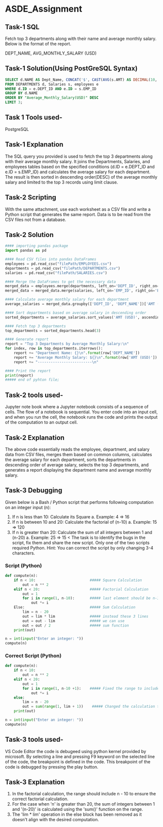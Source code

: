 # ASDE_Assignment
## Task-1 SQL
Fetch top 3 departments along with their name and average monthly salary. Below is the format of the report.

DEPT_NAME, AVG_MONTHLY_SALARY (USD)

## Task-1 Solution(Using PostGreSQL Syntax)

```sql 
SELECT d.NAME AS Dept_Name, CONCAT('$', CAST(AVG(s.AMT) AS DECIMAL(10, 2))) AS "Average_Monthly_Salary(USD)"
FROM DEPARTMENTS d, Salaries s, employees e
WHERE d.ID = e.DEPT_ID AND e.ID = s.EMP_ID
GROUP BY d.NAME
ORDER BY "Average_Monthly_Salary(USD)" DESC
LIMIT 3;
```

## Task 1 Tools used- 
PostgreSQL

## Task-1 Explanation

The SQL query you provided is used to fetch the top 3 departments along with their average monthly salary. It joins the Departments, Salaries, and employees tables based on the specified conditions (d.ID = e.DEPT_ID and e.ID = s.EMP_ID) and calculates the average salary for each department. The result is then sorted in descending order(DESC) of the average monthly salary and limited to the top 3 records using limit clause.

## Task-2 Scripting

With the same attachment, use each worksheet as a CSV file and write a Python script that generates the same report. Data is to be read from the CSV files not from a database.

## Task-2 Solution

```python
#### importing pandas package
import pandas as pd

#### Read CSV files into pandas DataFrames
employees = pd.read_csv("filePath/EMPLOYEES.csv")
departments = pd.read_csv("filePath/DEPARTMENTS.csv")
salaries = pd.read_csv("filePath/SALARIES.csv")

#### Merge the DataFrames to get the necessary data
merged_data = employees.merge(departments, left_on='DEPT_ID', right_on='DEPT_ID')
merged_data = merged_data.merge(salaries, left_on='EMP_ID', right_on='EMP_ID')

#### Calculate average monthly salary for each department
average_salaries = merged_data.groupby(['DEPT_ID', 'DEPT_NAME'])['AMT (USD)'].mean().reset_index()

#### Sort departments based on average salary in descending order
sorted_departments = average_salaries.sort_values('AMT (USD)', ascending=False)

#### Fetch top 3 departments
top_departments = sorted_departments.head(3)

#### Generate report
report = "Top 3 Departments by Average Monthly Salary:\n"
for index, row in top_departments.iterrows():
    report += "Department Name: {}\n".format(row['DEPT_NAME'])
    report += "Average Monthly Salary: ${}\n".format(row['AMT (USD)'])
    report += "-------------------------\n"

#### Print the report
print(report)
##### end of pyhton file;
```

## Task-2 tools used-

Jupyter note book where a Jupyter notebook consists of a sequence of cells. The flow of a notebook is sequential. You enter code into an input cell, and when you run the cell, the notebook runs the code and prints the output of the computation to an output cell.

## Task-2 Explanation

The above code essentially reads the employee, department, and salary data from CSV files, merges them based on common columns, calculates the average salary for each department, sorts the departments in descending order of average salary, selects the top 3 departments, and generates a report displaying the department name and average monthly salary.

## Task-3 Debugging

Given below is a Bash / Python script that performs following computation on an integer input (n):
1.	If n is less than 10: Calculate its Square
  a.	Example: 4 => 16
2.	If n is between 10 and 20: Calculate the factorial of (n-10)
  a.	Example: 15 => 120
3.	If n is greater than 20: Calculate the sum of all integers between 1 and (n-20)
  a.	Example: 25 => 15
<
The task is to identify the bugs in the script, fix them and share the new script. Only one of the two scripts required Python. Hint: You can correct the script by only changing 3-4 characters.

### Script (Python)
```python
def compute(n):
    if n < 10:                         ##### Square Calculation
        out = n ** 2
    elif n < 20:                       ##### Factorial Calculation
        out = 1
        for i in range(1, n-10):       ##### last element should be n-10 not n-11
            out *= i
    Else:                              ##### Sum Calculation
        lim = n - 20
        out = lim * lim                ##### instead these 3 lines 
        out = out - lim                ##### we can use 
        out = out / 2                  ##### sum function
    print(out)

n = int(input("Enter an integer: "))
compute(n)
```

### Correct Script (Python)
```python
def compute(n):
    if n < 10:
        out = n ** 2
    elif n < 20:
        out = 1
        for i in range(1, n-10 +1):    ##### Fixed the range to include n - 10
            out *= i
    else:
        lim = n - 20
        out = sum(range(1, lim + 1))    ##### Changed the calculation to sum of integers
    print(out)                          

n = int(input("Enter an integer: "))
compute(n)
```

## Task-3 tools used-

VS Code Editor the code is debugeed using python kernel provided by microsoft. By selecting a line and pressing F9 keyword on the selected line of the code, the breakpoint is defined in the code. This breakpoint of the code is debugged by pressing the play button.

## Task-3 Explanation

1. In the factorial calculation, the range should include n - 10 to ensure the correct factorial calculation.
2. For the case when 'n' is greater than 20, the sum of integers between 1 and '(n-20)' is calculated using the 'sum()' function on the range.
3. The 'lim * lim' operation in the else block has been removed as it doesn't align with the desired computation.

